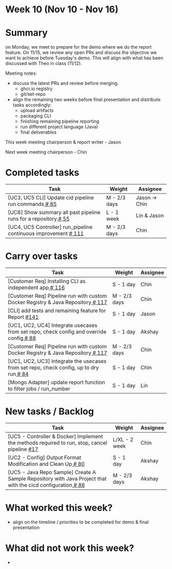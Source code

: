 # Week 10 (Nov 10 - Nov 16)

# Summary
on Monday, we meet to prepare for the demo where we do the report feature. On 11/15, we review any open PRs and discuss the objective we want to achieve before Tuesday's demo. This will align with what has been discussed with Theo in class (11/12).

Meeting notes:
- discuss the latest PRs and review before merging.
  - ghcr.io registry
  - git/set-repo 
- align the remaining two weeks before final presentation and distribute tasks accordingly:
  - upload artifacts
  - packaging CLI
  - finishing remaining pipeline reporting
  - run different project language (Java)
  - final deliverables

This week meeting chairperson & report writer - Jason

Next week meeting chairperson - Chin

# Completed tasks

| Task           | Weight    | Assignee    |
|----------------|-----------|-------------|
| [UC3, UC5 CLI] Update cid pipeline run commands[  # 85](https://github.com/CS6510-SEA-F24/t4-cicd/issues/85)                                           | M - 2/3 days  | Jason -> Chin  |
| [UC6] Show summary all past pipeline runs for a repository[  # 55](https://github.com/CS6510-SEA-F24/t4-cicd/issues/55)                                             | L - 1 week   | Lin  & Jason  |
| [UC4, UC5 Controller] run_pipeline continuous improvement [  # 111](https://github.com/CS6510-SEA-F24/t4-cicd/issues/111) | M - 2/3 days  | Chin     |

# Carry over tasks

| Task                                                                                                                                                   | Weight        | Assignee |
|--------------------------------------------------------------------------------------------------------------------------------------------------------|---------------| -------- |
| [Customer Req] Installing CLI as independent app[  # 116](https://github.com/CS6510-SEA-F24/t4-cicd/issues/116) | S - 1 day | Chin     |
| [Customer Req] Pipeline run with custom Docker Registry & Java Repository[  # 117](https://github.com/CS6510-SEA-F24/t4-cicd/issues/117) | M - 2/3 days | Chin     |
| [CLI] add tests and remaining feature for Report [#141](https://github.com/CS6510-SEA-F24/t4-cicd/issues/141) | S - 1 day | Jason     |
| [UC1, UC2, UC4] Integrate usecases from set repo, check config and override config[  # 88](https://github.com/CS6510-SEA-F24/t4-cicd/issues/88)                    | S - 1 day    | Akshay   |
| [Customer Req] Pipeline run with custom Docker Registry & Java Repository[  # 117](https://github.com/CS6510-SEA-F24/t4-cicd/issues/117) | M - 2/3 days  | Chin     |
| [UC1, UC2, UC3] Integrate the usecases from set repo, check config, up to dry run[  # 84](https://github.com/CS6510-SEA-F24/t4-cicd/issues/84)                     | S - 1 day    | Chin    |
| [Mongo Adapter] update report function to filter jobs / run_number | S - 1 day | Lin |


# New tasks / Backlog

| Task                                                                                                                                                                | Weight       | Assignee |
|---------------------------------------------------------------------------------------------------------------------------------------------------------------------|--------------| -------- |
| [UC5 - Controller & Docker] Implement the methods required to run, stop, cancel pipeline [#17](https://github.com/CS6510-SEA-F24/t4-cicd/issues/17) | L/XL - 2 week | Chin     |
| [UC2 - Config] Output Format Modification and Clean Up[  # 80](https://github.com/CS6510-SEA-F24/t4-cicd/issues/80)                                                 | S - 1 day    | Akshay   |
| [UC5 - Java Repo Sample] Create A Sample Repository with Java Project that with the cicd configuration[  # 86](https://github.com/CS6510-SEA-F24/t4-cicd/issues/86) | M - 2/3 days | Akshay   |

# What worked this week?
- align on the timeline / priorities to be completed for demo & final presentation

# What did not work this week?
-
